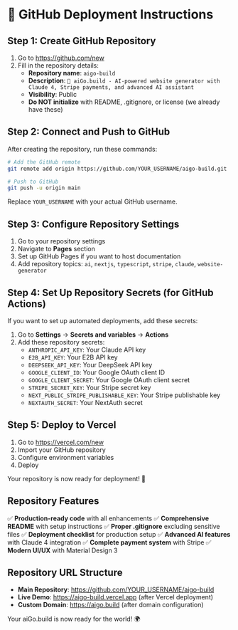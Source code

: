 # 🚀 GitHub Deployment Instructions

## Step 1: Create GitHub Repository

1. Go to https://github.com/new
2. Fill in the repository details:
   - **Repository name**: `aigo-build`
   - **Description**: `🚀 aiGo.build - AI-powered website generator with Claude 4, Stripe payments, and advanced AI assistant`
   - **Visibility**: Public
   - **Do NOT initialize** with README, .gitignore, or license (we already have these)

## Step 2: Connect and Push to GitHub

After creating the repository, run these commands:

```bash
# Add the GitHub remote
git remote add origin https://github.com/YOUR_USERNAME/aigo-build.git

# Push to GitHub
git push -u origin main
```

Replace `YOUR_USERNAME` with your actual GitHub username.

## Step 3: Configure Repository Settings

1. Go to your repository settings
2. Navigate to **Pages** section
3. Set up GitHub Pages if you want to host documentation
4. Add repository topics: `ai`, `nextjs`, `typescript`, `stripe`, `claude`, `website-generator`

## Step 4: Set Up Repository Secrets (for GitHub Actions)

If you want to set up automated deployments, add these secrets:

1. Go to **Settings** → **Secrets and variables** → **Actions**
2. Add these repository secrets:
   - `ANTHROPIC_API_KEY`: Your Claude API key
   - `E2B_API_KEY`: Your E2B API key
   - `DEEPSEEK_API_KEY`: Your DeepSeek API key
   - `GOOGLE_CLIENT_ID`: Your Google OAuth client ID
   - `GOOGLE_CLIENT_SECRET`: Your Google OAuth client secret
   - `STRIPE_SECRET_KEY`: Your Stripe secret key
   - `NEXT_PUBLIC_STRIPE_PUBLISHABLE_KEY`: Your Stripe publishable key
   - `NEXTAUTH_SECRET`: Your NextAuth secret

## Step 5: Deploy to Vercel

1. Go to https://vercel.com/new
2. Import your GitHub repository
3. Configure environment variables
4. Deploy

Your repository is now ready for deployment! 🎉

## Repository Features

✅ **Production-ready code** with all enhancements
✅ **Comprehensive README** with setup instructions
✅ **Proper .gitignore** excluding sensitive files
✅ **Deployment checklist** for production setup
✅ **Advanced AI features** with Claude 4 integration
✅ **Complete payment system** with Stripe
✅ **Modern UI/UX** with Material Design 3

## Repository URL Structure

- **Main Repository**: https://github.com/YOUR_USERNAME/aigo-build
- **Live Demo**: https://aigo-build.vercel.app (after Vercel deployment)
- **Custom Domain**: https://aigo.build (after domain configuration)

Your aiGo.build is now ready for the world! 🌍